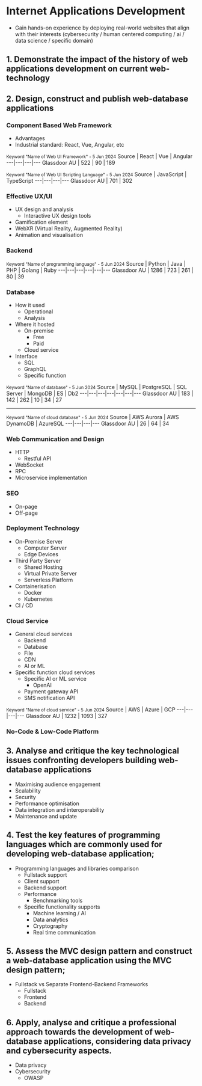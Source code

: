# Internet Applications Development 

- Gain hands-on experience by deploying real-world websites that align with their interests (cybersecurity / human centered computing / ai / data science / specific domain)

## 1. Demonstrate the impact of the history of web applications development on current web-technology


## 2. Design, construct and publish web-database applications

### Component Based Web Framework
- Advantages
- Industrial standard: React, Vue, Angular, etc

<small>Keyword "Name of Web UI Framework" - 5 Jun 2024</small>
Source | React | Vue | Angular
---|---|---|---
Glassdoor AU | 522 | 90 | 189

<small>Keyword "Name of Web UI Scripting Language" - 5 Jun 2024</small>
Source | JavaScript | TypeScript
---|---|---|---
Glassdoor AU | 701 | 302

### Effective UX/UI
- UX design and analysis
	- Interactive UX design tools
- Gamification element
- WebXR (Virtual Reality, Augmented Reality)
- Animation and visualisation

### Backend

<small>Keyword "Name of programming language" - 5 Jun 2024</small>
Source | Python | Java | PHP | Golang | Ruby
---|---|---|---|---|---
Glassdoor AU | 1286 | 723 | 261 | 80 | 39

### Database
- How it used
	- Operational
	- Analysis
- Where it hosted
	- On-premise
		- Free
		- Paid
	- Cloud service
- Interface
	- SQL
	- GraphQL
	- Specific function

<small>Keyword "Name of database" - 5 Jun 2024</small>
Source | MySQL | PostgreSQL | SQL Server | MongoDB | ES | Db2
---|---|---|---|---|---|---
Glassdoor AU | 183 | 142 | 262 | 10 | 34 | 27

---

<small>Keyword "Name of cloud database" - 5 Jun 2024</small>
Source | AWS Aurora | AWS DynamoDB | AzureSQL
---|---|---|---
Glassdoor AU | 26 | 64 | 34

### Web Communication and Design
- HTTP
	- Restful API
- WebSocket
- RPC
- Microservice implementation

### SEO
- On-page
- Off-page

### Deployment Technology
- On-Premise Server
	- Computer Server
	- Edge Devices
- Third Party Server
	- Shared Hosting
	- Virtual Private Server
	- Serverless Platform
- Containerisation
    - Docker
    - Kubernetes
- CI / CD

### Cloud Service
- General cloud services
	- Backend
	- Database
	- File
	- CDN
	- AI or ML
- Specific function cloud services
	- Specific AI or ML service
		- OpenAI
	- Payment gateway API
	- SMS notification API

<small>Keyword "Name of cloud service" - 5 Jun 2024</small>
Source | AWS | Azure | GCP
---|---|---|---
Glassdoor AU | 1232 | 1093 | 327

### No-Code & Low-Code Platform

## 3. Analyse and critique the key technological issues confronting developers building web-database applications
- Maximising audience engagement
- Scalability
- Security
- Performance optimisation
- Data integration and interoperability
- Maintenance and update

## 4. Test the key features of programming languages which are commonly used for developing web-database application;
- Programming languages and libraries comparison
	- Fullstack support
	- Client support
	- Backend support
	- Performance
		- Benchmarking tools
	- Specific functionality supports
		- Machine learning / AI
		- Data analytics
		- Cryptography
		- Real time communication

## 5. Assess the MVC design pattern and construct a web-database application using the MVC design pattern;
- Fullstack vs Separate Frontend-Backend Frameworks
	- Fullstack
	- Frontend
	- Backend

  
## 6. Apply, analyse and critique a professional approach towards the development of web-database applications, considering data privacy and cybersecurity aspects.
- Data privacy
- Cybersecurity
	- OWASP
